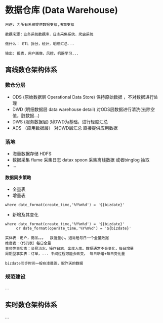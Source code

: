 # 数据仓库 (Data Warehouse)
```
用途: 为所有系统提供数据支撑,决策支撑

数据来源：业务系统数据库，日志采集系统，爬虫系统

做什么： ETL 拆分，统计，明细汇总...

输出: 报表，用户画像，风控，机器学习...
```

## 离线数仓架构体系
###  数仓分层
  * ODS (原始数据层 Operational Data Store)
  保持原始数据 ，不对数据进行处理
  * DWD (明细数据层 data warehouse detail)
  对ODS层数据进行清洗(去除空值，脏数据...)
  * DWS (服务数据层) 
  对DWD为基础，进行轻度汇总
  * ADS （应用数据层）
  对DWD层汇总 直接提供应用数据
### 落地
* 海量数据存储
HDFS
* 数据采集
flume 采集日志
datax spoon 采集离线数据
或者binglog 抽取
*  ...
#### 数据同步策略
*  全量表
*  增量表
```
where date_format(create_time,'%Y%m%d') = '${bizdate}'
```
*  新增及其变化
```
where date_format(create_time,'%Y%m%d') = '${bizdate}'
     or date_format(operate_time,'%Y%m%d') = '${bizdate}'
```
```
实体表：用户，商品。。。  数据量小。通常是每日一个全量数据
维度表：（代码表）每日全量
事务性事实表：交易流水，操作日志，出库入库。数据通常不会变化，每日增量
周期型事实表：订单，... 中间过程可能会改变， 每日新增+每日变化量
```
```
bizdate同步时间一般在凌晨跑，取昨天的数据
```

### 规范建设

...


## 实时数仓架构体系

...
